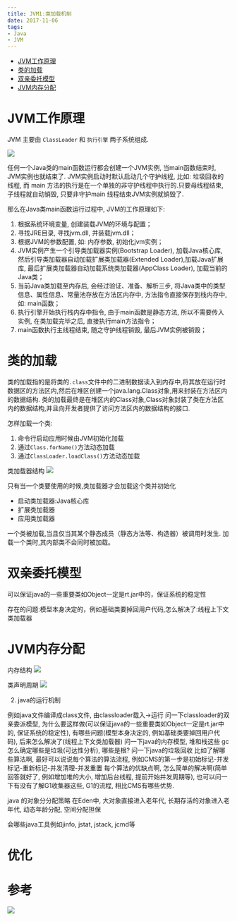 ```yaml
---
title: JVM1:类加载机制
date: 2017-11-06
tags:
- Java
- JVM
---
```

<!-- TOC -->

- [JVM工作原理](#jvm工作原理)
- [类的加载](#类的加载)
- [双亲委托模型](#双亲委托模型)
- [JVM内存分配](#jvm内存分配)

<!-- /TOC -->
# JVM工作原理

JVM 主要由 `ClassLoader` 和 `执行引擎` 两子系统组成.

![](https://raw.githubusercontent.com/LuVx21/hexo/master/source/_posts/Java/img/jvmme.png)

任何一个Java类的main函数运行都会创建一个JVM实例, 当main函数结束时, JVM实例也就结束了.
JVM实例启动时默认启动几个守护线程, 比如: 垃圾回收的线程, 而 main 方法的执行是在一个单独的非守护线程中执行的.只要母线程结束, 子线程就自动销毁, 只要非守护main 线程结束JVM实例就销毁了.

那么在Java类main函数运行过程中, JVM的工作原理如下:

1. 根据系统环境变量, 创建装载JVM的环境与配置；
2. 寻找JRE目录, 寻找jvm.dll, 并装载jvm.dll；
3. 根据JVM的参数配置, 如: 内存参数, 初始化jvm实例；
4. JVM实例产生一个引导类加载器实例(Bootstrap Loader), 加载Java核心库, 然后引导类加载器自动加载扩展类加载器(Extended Loader),加载Java扩展库, 最后扩展类加载器自动加载系统类加载器(AppClass Loader), 加载当前的Java类；
5. 当前Java类加载至内存后, 会经过验证、准备、解析三步, 将Java类中的类型信息、属性信息、常量池存放在方法区内存中, 方法指令直接保存到栈内存中, 如: main函数；
6. 执行引擎开始执行栈内存中指令, 由于main函数是静态方法, 所以不需要传入实例, 在类加载完毕之后, 直接执行main方法指令；
7. main函数执行主线程结束, 随之守护线程销毁, 最后JVM实例被销毁；

# 类的加载

类的加载指的是将类的`.class`文件中的二进制数据读入到内存中,将其放在运行时数据区的方法区内,然后在堆区创建一个java.lang.Class对象,用来封装在方法区内的数据结构.
类的加载最终是在堆区内的Class对象,Class对象封装了类在方法区内的数据结构,并且向开发者提供了访问方法区内的数据结构的接口.

怎样加载一个类:

1. 命令行启动应用时候由JVM初始化加载
2. 通过`Class.forName()`方法动态加载
3. 通过`ClassLoader.loadClass()`方法动态加载

类加载器结构
![](https://raw.githubusercontent.com/LuVx21/hexo/master/source/_posts/Java/img/classloader.png)

只有当一个类要使用的时候,类加载器才会加载这个类并初始化

* 启动类加载器:Java核心库
* 扩展类加载器
* 应用类加载器

一个类被加载,当且仅当其某个静态成员（静态方法等、构造器）被调用时发生.
加载一个类时,其内部类不会同时被加载。

# 双亲委托模型

可以保证java的一些重要类如Object一定是rt.jar中的，保证系统的稳定性

存在的问题:模型本身决定的，例如基础类要掉回用户代码,怎么解决了:线程上下文类加载器




# JVM内存分配

内存结构
![](https://raw.githubusercontent.com/LuVx21/hexo/master/source/_posts/Java/img/classloader0.png)

类声明周期
![](https://raw.githubusercontent.com/LuVx21/hexo/master/source/_posts/Java/img/classload.png)


2. java的运行机制

例如java文件编译成class文件, 由classloader载入->运行
问一下classloader的双亲委派模型, 为什么要这样做(可以保证java的一些重要类如Object一定是rt.jar中的, 保证系统的稳定性), 有哪些问题(模型本身决定的, 例如基础类要掉回用户代码), 后来怎么解决了(线程上下文类加载器)
问一下java的内存模型, 堆和栈这些
gc怎么确定哪些是垃圾(可达性分析), 哪些是根?
问一下java的垃圾回收
比如了解哪些算法啊, 最好可以说说每个算法的算法流程, 例如CMS的第一步是初始标记-并发标记-重新标记-并发清理-并发重置 每个算法的优缺点啊, 怎么简单的解决啊(简单回答就好了, 例如增加堆的大小, 增加后台线程, 提前开始并发周期等), 也可以问一下有没有了解G1收集器这些, G1的流程, 相比CMS有哪些优势.

java 的对象分分配策略
在Eden中, 大对象直接进入老年代, 长期存活的对象进入老年代, 动态年龄分配, 空间分配担保

会哪些java工具例如jinfo, jstat, jstack, jcmd等



# 优化







# 参考



[![](https://static.segmentfault.com/v-5b1df2a7/global/img/creativecommons-cc.svg)](https://creativecommons.org/licenses/by-nc-nd/4.0/)